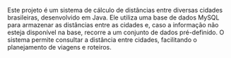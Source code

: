 Este projeto é um sistema de cálculo de distâncias entre diversas cidades brasileiras, desenvolvido em Java. Ele utiliza uma base de dados MySQL para armazenar as distâncias entre as cidades e, caso a informação não esteja disponível na base, recorre a um conjunto de dados pré-definido. O sistema permite consultar a distância entre cidades, facilitando o planejamento de viagens e roteiros.
